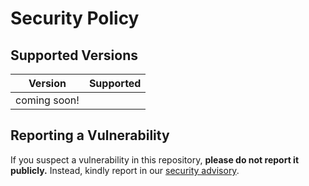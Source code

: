 # Security Policy

## Supported Versions

[Use this section to tell people about which versions of your project are
currently being supported with security updates.]: #

| Version | Supported          |
| ------- | ------------------ |
|coming soon! |  |

## Reporting a Vulnerability

[Use this section to tell people how to report a vulnerability.
Tell them where to go, how often they can expect to get an update on a
reported vulnerability, what to expect if the vulnerability is accepted or
declined, etc.]: #

If you suspect a vulnerability in this repository, **please do not report it publicly.**
Instead, kindly report in our [security advisory](https://github.com/taqi110913/taqiy/security/advisories).

